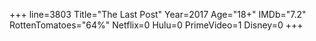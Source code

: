 +++
line=3803
Title="The Last Post"
Year=2017
Age="18+"
IMDb="7.2"
RottenTomatoes="64%"
Netflix=0
Hulu=0
PrimeVideo=1
Disney=0
+++

